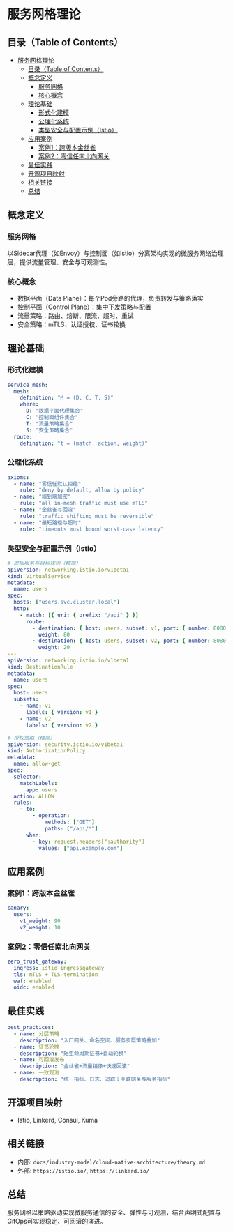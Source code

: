 # 服务网格理论

## 目录（Table of Contents）

- [服务网格理论](#服务网格理论)
  - [目录（Table of Contents）](#目录table-of-contents)
  - [概念定义](#概念定义)
    - [服务网格](#服务网格)
    - [核心概念](#核心概念)
  - [理论基础](#理论基础)
    - [形式化建模](#形式化建模)
    - [公理化系统](#公理化系统)
    - [类型安全与配置示例（Istio）](#类型安全与配置示例istio)
  - [应用案例](#应用案例)
    - [案例1：跨版本金丝雀](#案例1跨版本金丝雀)
    - [案例2：零信任南北向网关](#案例2零信任南北向网关)
  - [最佳实践](#最佳实践)
  - [开源项目映射](#开源项目映射)
  - [相关链接](#相关链接)
  - [总结](#总结)

## 概念定义

### 服务网格

以Sidecar代理（如Envoy）与控制面（如Istio）分离架构实现的微服务网络治理层，提供流量管理、安全与可观测性。

### 核心概念

- 数据平面（Data Plane）：每个Pod旁路的代理，负责转发与策略落实
- 控制平面（Control Plane）：集中下发策略与配置
- 流量策略：路由、熔断、限流、超时、重试
- 安全策略：mTLS、认证授权、证书轮换

## 理论基础

### 形式化建模

```yaml
service_mesh:
  mesh:
    definition: "M = (D, C, T, S)"
    where:
      D: "数据平面代理集合"
      C: "控制面组件集合"
      T: "流量策略集合"
      S: "安全策略集合"
  route:
    definition: "t = (match, action, weight)"
```

### 公理化系统

```yaml
axioms:
  - name: "零信任默认拒绝"
    rule: "deny by default, allow by policy"
  - name: "端到端加密"
    rule: "all in-mesh traffic must use mTLS"
  - name: "金丝雀与回滚"
    rule: "traffic shifting must be reversible"
  - name: "最短路径与超时"
    rule: "timeouts must bound worst-case latency"
```

### 类型安全与配置示例（Istio）

```yaml
# 虚拟服务与目标规则（精简）
apiVersion: networking.istio.io/v1beta1
kind: VirtualService
metadata:
  name: users
spec:
  hosts: ["users.svc.cluster.local"]
  http:
    - match: [{ uri: { prefix: "/api" } }]
      route:
        - destination: { host: users, subset: v1, port: { number: 8080 } }
          weight: 80
        - destination: { host: users, subset: v2, port: { number: 8080 } }
          weight: 20
---
apiVersion: networking.istio.io/v1beta1
kind: DestinationRule
metadata:
  name: users
spec:
  host: users
  subsets:
    - name: v1
      labels: { version: v1 }
    - name: v2
      labels: { version: v2 }
```

```yaml
# 授权策略（精简）
apiVersion: security.istio.io/v1beta1
kind: AuthorizationPolicy
metadata:
  name: allow-get
spec:
  selector:
    matchLabels:
      app: users
  action: ALLOW
  rules:
    - to:
        - operation:
            methods: ["GET"]
            paths: ["/api/*"]
      when:
        - key: request.headers[":authority"]
          values: ["api.example.com"]
```

## 应用案例

### 案例1：跨版本金丝雀

```yaml
canary:
  users:
    v1_weight: 90
    v2_weight: 10
```

### 案例2：零信任南北向网关

```yaml
zero_trust_gateway:
  ingress: istio-ingressgateway
  tls: mTLS + TLS-termination
  waf: enabled
  oidc: enabled
```

## 最佳实践

```yaml
best_practices:
  - name: 分层策略
    description: "入口网关、命名空间、服务多层策略叠加"
  - name: 证书轮换
    description: "短生命周期证书+自动轮换"
  - name: 可回滚发布
    description: "金丝雀+流量镜像+快速回滚"
  - name: 一致观测
    description: "统一指标、日志、追踪；关联网关与服务指标"
```

## 开源项目映射

- Istio, Linkerd, Consul, Kuma

## 相关链接

- 内部: `docs/industry-model/cloud-native-architecture/theory.md`
- 外部: `https://istio.io/`, `https://linkerd.io/`

## 总结

服务网格以策略驱动实现微服务通信的安全、弹性与可观测，结合声明式配置与GitOps可实现稳定、可回滚的演进。
